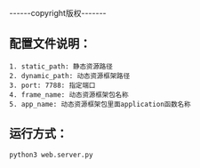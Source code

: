 ------copyright版权-------

## 配置文件说明：
    1. static_path: 静态资源路径
    2. dynamic_path: 动态资源框架路径
    3. port: 7788: 指定端口
    4. frame_name: 动态资源框架包名称
    5. app_name: 动态资源框架包里面application函数名称

## 运行方式：
` python3 web.server.py `

